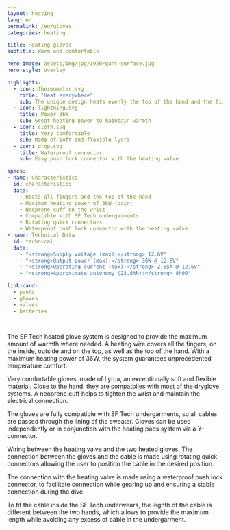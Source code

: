 ```yaml
---
layout: heating
lang: en
permalink: /en/gloves
categories: heating

title: Heating gloves
subtitle: Warm and comfortable

hero-image: assets/img/jpg/1920/gant-surface.jpg
hero-style: overlay

highlights:
  - icon: thermometer.svg
    title: "Heat everywhere"
    sub: The unique design heats evenly the top of the hand and the fingers
  - icon: lightning.svg
    title: Power 36W
    sub: Great heating power to maintain warmth
  - icon: cloth.svg
    title: Very comfortable
    sub: Made of soft and flexible lycra
  - icon: drop.svg
    title: Waterproof connector
    sub: Easy push lock connector with the heating valve

specs:
- name: Characteristics
  id: characteristics
  data:
    - Heats all fingers and the top of the hand
    - Maximum heating power of 36W (pair)
    - Neoprene cuff on the wrist
    - Compatible with SF Tech undergarments
    - Rotating quick connectors
    - Waterproof push lock connector with the heating valve
- name: Technical Data
  id: technical
  data:
    - "<strong>Supply voltage (max):</strong> 12.6V"
    - "<strong>Output power (max):</strong> 36W @ 12.6V"
    - "<strong>Operating current (max):</strong> 2.85A @ 12.6V"
    - "<strong>Approximate autonomy (23.8Ah):</strong> 8h00"

link-card:
  - pants
  - gloves
  - valves
  - batteries

---
```

The SF Tech heated glove system is designed to provide the maximum amount of warmth where needed. A heating wire covers all the fingers, on the inside, outside and on the top, as well as the top of the hand. With a maximum heating power of 36W, the system guarantees unprecedented temperature comfort.

Very comfortable gloves, made of Lyrca, an exceptionally soft and flexible material. Close to the hand, they are compatbiles with most of the dryglove systems. A neoprene cuff helps to tighten the wrist and maintain the electrical connection.

The gloves are fully compatible with SF Tech undergarments, so all cables are passed through the lining of the sweater. Gloves can be used independently or in conjunction with the heating pads system via a Y-connector.

Wiring between the heating valve and the two heated gloves. The connection between the gloves and the cable is made using rotating quick connectors allowing the user to position the cable in the desired position.

The connection with the heating valve is made using a waterproof push lock connector, to facilitate connection while gearing up and ensuring a stable connection during the dive.

To fit the cable inside the SF Tech underwears, the legnth of the cable is different between the two hands, which allows to provide the maximum length while avoiding any excess of cable in the undergarment.